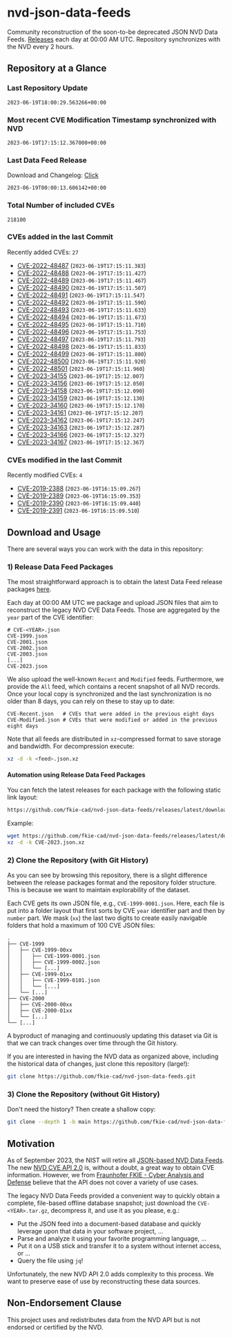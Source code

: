 # nvd-json-data-feeds

Community reconstruction of the soon-to-be deprecated JSON NVD Data Feeds. 
[Releases](https://github.com/fkie-cad/nvd-json-data-feeds/releases/latest) each day at 00:00 AM UTC.
Repository synchronizes with the NVD every 2 hours.

## Repository at a Glance

### Last Repository Update

```plain
2023-06-19T18:00:29.563266+00:00
```

### Most recent CVE Modification Timestamp synchronized with NVD

```plain
2023-06-19T17:15:12.367000+00:00
```

### Last Data Feed Release

Download and Changelog: [Click](https://github.com/fkie-cad/nvd-json-data-feeds/releases/latest)

```plain
2023-06-19T00:00:13.606142+00:00
```

### Total Number of included CVEs

```plain
218100
```

### CVEs added in the last Commit

Recently added CVEs: `27`

* [CVE-2022-48487](CVE-2022/CVE-2022-484xx/CVE-2022-48487.json) (`2023-06-19T17:15:11.383`)
* [CVE-2022-48488](CVE-2022/CVE-2022-484xx/CVE-2022-48488.json) (`2023-06-19T17:15:11.427`)
* [CVE-2022-48489](CVE-2022/CVE-2022-484xx/CVE-2022-48489.json) (`2023-06-19T17:15:11.467`)
* [CVE-2022-48490](CVE-2022/CVE-2022-484xx/CVE-2022-48490.json) (`2023-06-19T17:15:11.507`)
* [CVE-2022-48491](CVE-2022/CVE-2022-484xx/CVE-2022-48491.json) (`2023-06-19T17:15:11.547`)
* [CVE-2022-48492](CVE-2022/CVE-2022-484xx/CVE-2022-48492.json) (`2023-06-19T17:15:11.590`)
* [CVE-2022-48493](CVE-2022/CVE-2022-484xx/CVE-2022-48493.json) (`2023-06-19T17:15:11.633`)
* [CVE-2022-48494](CVE-2022/CVE-2022-484xx/CVE-2022-48494.json) (`2023-06-19T17:15:11.673`)
* [CVE-2022-48495](CVE-2022/CVE-2022-484xx/CVE-2022-48495.json) (`2023-06-19T17:15:11.710`)
* [CVE-2022-48496](CVE-2022/CVE-2022-484xx/CVE-2022-48496.json) (`2023-06-19T17:15:11.753`)
* [CVE-2022-48497](CVE-2022/CVE-2022-484xx/CVE-2022-48497.json) (`2023-06-19T17:15:11.793`)
* [CVE-2022-48498](CVE-2022/CVE-2022-484xx/CVE-2022-48498.json) (`2023-06-19T17:15:11.833`)
* [CVE-2022-48499](CVE-2022/CVE-2022-484xx/CVE-2022-48499.json) (`2023-06-19T17:15:11.880`)
* [CVE-2022-48500](CVE-2022/CVE-2022-485xx/CVE-2022-48500.json) (`2023-06-19T17:15:11.920`)
* [CVE-2022-48501](CVE-2022/CVE-2022-485xx/CVE-2022-48501.json) (`2023-06-19T17:15:11.960`)
* [CVE-2023-34155](CVE-2023/CVE-2023-341xx/CVE-2023-34155.json) (`2023-06-19T17:15:12.007`)
* [CVE-2023-34156](CVE-2023/CVE-2023-341xx/CVE-2023-34156.json) (`2023-06-19T17:15:12.050`)
* [CVE-2023-34158](CVE-2023/CVE-2023-341xx/CVE-2023-34158.json) (`2023-06-19T17:15:12.090`)
* [CVE-2023-34159](CVE-2023/CVE-2023-341xx/CVE-2023-34159.json) (`2023-06-19T17:15:12.130`)
* [CVE-2023-34160](CVE-2023/CVE-2023-341xx/CVE-2023-34160.json) (`2023-06-19T17:15:12.170`)
* [CVE-2023-34161](CVE-2023/CVE-2023-341xx/CVE-2023-34161.json) (`2023-06-19T17:15:12.207`)
* [CVE-2023-34162](CVE-2023/CVE-2023-341xx/CVE-2023-34162.json) (`2023-06-19T17:15:12.247`)
* [CVE-2023-34163](CVE-2023/CVE-2023-341xx/CVE-2023-34163.json) (`2023-06-19T17:15:12.287`)
* [CVE-2023-34166](CVE-2023/CVE-2023-341xx/CVE-2023-34166.json) (`2023-06-19T17:15:12.327`)
* [CVE-2023-34167](CVE-2023/CVE-2023-341xx/CVE-2023-34167.json) (`2023-06-19T17:15:12.367`)


### CVEs modified in the last Commit

Recently modified CVEs: `4`

* [CVE-2019-2388](CVE-2019/CVE-2019-23xx/CVE-2019-2388.json) (`2023-06-19T16:15:09.267`)
* [CVE-2019-2389](CVE-2019/CVE-2019-23xx/CVE-2019-2389.json) (`2023-06-19T16:15:09.353`)
* [CVE-2019-2390](CVE-2019/CVE-2019-23xx/CVE-2019-2390.json) (`2023-06-19T16:15:09.440`)
* [CVE-2019-2391](CVE-2019/CVE-2019-23xx/CVE-2019-2391.json) (`2023-06-19T16:15:09.510`)


## Download and Usage

There are several ways you can work with the data in this repository:

### 1) Release Data Feed Packages

The most straightforward approach is to obtain the latest Data Feed release packages [here](https://github.com/fkie-cad/nvd-json-data-feeds/releases/latest).

Each day at 00:00 AM UTC we package and upload JSON files that aim to reconstruct the legacy NVD CVE Data Feeds.
Those are aggregated by the `year` part of the CVE identifier:

```
# CVE-<YEAR>.json
CVE-1999.json
CVE-2001.json
CVE-2002.json
CVE-2003.json
[...]
CVE-2023.json
```

We also upload the well-known `Recent` and `Modified` feeds.
Furthermore, we provide the `All` feed, which contains a recent snapshot of all NVD records.
Once your local copy is synchronized and the last synchronization is no older than 8 days, you can rely on these to stay up to date:

```plain
CVE-Recent.json   # CVEs that were added in the previous eight days
CVE-Modified.json # CVEs that were modified or added in the previous eight days
```

Note that all feeds are distributed in `xz`-compressed format to save storage and bandwidth.
For decompression execute:

```sh
xz -d -k <feed>.json.xz
```


#### Automation using Release Data Feed Packages

You can fetch the latest releases for each package with the following static link layout:

```sh
https://github.com/fkie-cad/nvd-json-data-feeds/releases/latest/download/CVE-<YEAR>.json.xz
```

Example:

```sh
wget https://github.com/fkie-cad/nvd-json-data-feeds/releases/latest/download/CVE-2023.json.xz
xz -d -k CVE-2023.json.xz
```

### 2) Clone the Repository (with Git History)

As you can see by browsing this repository, there is a slight difference between the release packages format and the repository folder structure.
This is because we want to maintain explorability of the dataset.

Each CVE gets its own JSON file, e.g., `CVE-1999-0001.json`.
Here, each file is put into a folder layout that first sorts by CVE `year` identifier part and then by `number` part.
We mask (`xx`) the last two digits to create easily navigable folders that hold a maximum of 100 CVE JSON files:

```plain
.
├── CVE-1999
│   ├── CVE-1999-00xx
│   │   ├── CVE-1999-0001.json
│   │   ├── CVE-1999-0002.json
│   │   └── [...]
│   ├── CVE-1999-01xx
│   │   ├── CVE-1999-0101.json
│   │   └── [...]
│   └── [...]
├── CVE-2000
│   ├── CVE-2000-00xx
│   ├── CVE-2000-01xx
│   └── [...]
└── [...]
```

A byproduct of managing and continuously updating this dataset via Git is that we can track changes over time through the Git history.

If you are interested in having the NVD data as organized above, including the historical data of changes, just clone this repository (large!):

```sh
git clone https://github.com/fkie-cad/nvd-json-data-feeds.git
```

### 3) Clone the Repository (without Git History)

Don't need the history? Then create a shallow copy:

```sh
git clone --depth 1 -b main https://github.com/fkie-cad/nvd-json-data-feeds.git
```

## Motivation

As of September 2023, the NIST will retire all [JSON-based NVD Data Feeds](https://nvd.nist.gov/vuln/data-feeds#divRetirementBanner-1).
The new [NVD CVE API 2.0](https://nvd.nist.gov/developers/vulnerabilities) is, without a doubt, a great way to obtain CVE information.
However, we from [Fraunhofer FKIE - Cyber Analysis and Defense](https://www.fkie.fraunhofer.de/en/departments/cad.html) believe that the API does not cover a variety of use cases.

The legacy NVD Data Feeds provided a convenient way to quickly obtain a complete, file-based offline database snapshot; just download the `CVE-<YEAR>.tar.gz`, decompress it, and use it as you please, e.g.:

* Put the JSON feed into a document-based database and quickly leverage upon that data in your software project, ...
* Parse and analyze it using your favorite programming language, ...
* Put it on a USB stick and transfer it to a system without internet access, or ...
* Query the file using `jq`!

Unfortunately, the new NVD API 2.0 adds complexity to this process.
We want to preserve ease of use by reconstructing these data sources.

## Non-Endorsement Clause

This project uses and redistributes data from the NVD API but is not endorsed or certified by the NVD.